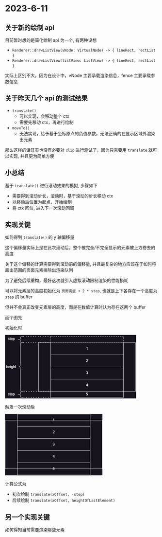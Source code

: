 # 2023-6-11

## 关于新的绘制 api

目前暂时想的是简化绘制 api 为一个, 有两种设想

- `Renderer::drawListView(vNode: VirtualNode) -> { lineRect, rectList }`
- `Renderer::drawListView(listView: ListView) -> { lineRect, rectList }`

实际上区别不大，因为在设计中，vNode 主要承载渲染信息，fence 主要承载参数信息

## 关于昨天几个 api 的测试结果

- `translate()`
  - 可以实现，会移动整个 ctx
  - 需要先移动 ctx，再进行绘制
- `moveTo()`
  - 无法实现，给予基于坐标原点的负值参数，无法正确的在显示区域外渲染出元素

那么这样的话其实也没有必要对 `clip` 进行测试了，因为只需要用 `translate` 就可以实现, 并且更为简单方便

## 小总结

基于 `translate()` 进行滚动效果的模拟, 步骤如下

- 需要得到滚动步长，滚动时，基于滚动的步长移动 ctx
- 以移动后位置为起点，开始绘制
- 将 ctx 回位, 进入下一次滚动回调

## 实现关键

如何得到 `translate()` 的 y 轴偏移量

这个偏移量实际上是在此次滚动后，整个被完全/不完全显示的元素被上方卷去的高度

关于这个偏移的计算需要得到滚动前的偏移量, 并且最复杂的地方应该在于如何将超出范围的页面元素排除出渲染队列

为了避免后续重构，最好这次就引入虚拟滚动限制渲染的性能损耗

可以将元素层的高度初始化为 `页面高度 + 2 * step`, 也就是上下各存在一个高度为 `step` 的 buffer

但并不会真正改变元素层的高度，而是在数值计算时认为存在这两个 buffer

画个图先

初始化时

![2023-6-11-1](../../source/img/2023-6-11-1.png)

触发一次滚动后

![2023-6-11-2](../../source/img/2023-6-11-2.png)

计算公式为

- 初次绘制 `translate(xOffset, -step)`
- 后续绘制 `translate(xOffset, heightOfLastElement)`

## 另一个实现关键

如何得知当前需要渲染哪些元素
